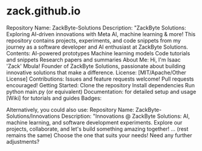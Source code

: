 # zack.github.io

Repository Name: ZackByte-Solutions
Description:
"ZackByte Solutions: Exploring AI-driven innovations with Meta AI, machine learning & more!
This repository contains projects, experiments, and code snippets from my journey as a software developer and AI enthusiast at ZackByte Solutions.
Contents:
AI-powered prototypes
Machine learning models
Code tutorials and snippets
Research papers and summaries
About Me:
Hi, I'm Isaac 'Zack' Mbula! Founder of ZackByte Solutions, passionate about building innovative solutions that make a difference.
License: [MIT/Apache/Other License]
Contributions:
Issues and feature requests welcome!
Pull requests encouraged!
Getting Started:
Clone the repository
Install dependencies
Run python main.py (or equivalent)
Documentation:
 for detailed setup and usage
[Wiki] for tutorials and guides
Badges:


Alternatively, you could also use:
Repository Name: ZackByte-Solutions/Innovations
Description:
"Innovations @ ZackByte Solutions: AI, machine learning, and software development experiments.
Explore our projects, collaborate, and let's build something amazing together!
... (rest remains the same)
Choose the one that suits your needs!
Need any further adjustments?
